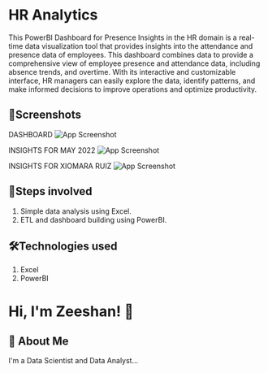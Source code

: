 
# HR Analytics

This PowerBI Dashboard for Presence Insights in the HR domain is a real-time data visualization tool that provides insights into the attendance and presence data of employees. This dashboard combines data to provide a comprehensive view of employee presence and attendance data, including absence trends, and overtime. With its interactive and customizable interface, HR managers can easily explore the data, identify patterns, and make informed decisions to improve operations and optimize productivity.

## 📸Screenshots

DASHBOARD
![App Screenshot](https://drive.google.com/uc?export=view&id=1dECbdakzn-E_kT7qqKixQ7vVCTfOrsVL)

INSIGHTS FOR MAY 2022
![App Screenshot](https://drive.google.com/uc?export=view&id=1Tu8xA8to12xOzYWLaXCSVcWxrWm4AWpa)

INSIGHTS FOR XIOMARA RUIZ
![App Screenshot](https://drive.google.com/uc?export=view&id=1ZNHM32BCn8mTy6WWgsqwVEQOcyOBllNt) 
## 👣Steps involved
1) Simple data analysis using Excel.
2) ETL and dashboard building using PowerBI.
## 🛠Technologies used
1) Excel
4) PowerBI

# Hi, I'm Zeeshan! 👋


## 🚀 About Me
I'm a Data Scientist and Data Analyst...

